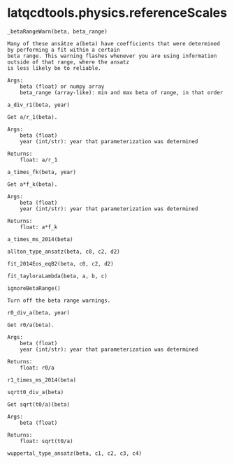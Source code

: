 latqcdtools.physics.referenceScales
=============

`_betaRangeWarn(beta, beta_range)`
 
    Many of these ansätze a(beta) have coefficients that were determined by performing a fit within a certain
    beta range. This warning flashes whenever you are using information outside of that range, where the ansatz
    is less likely be to reliable.

    Args:
        beta (float) or numpy array
        beta_range (array-like): min and max beta of range, in that order 
    
`a_div_r1(beta, year)`
 
    Get a/r_1(beta).

    Args:
        beta (float)
        year (int/str): year that parameterization was determined 

    Returns:
        float: a/r_1
    
`a_times_fk(beta, year)`
 
    Get a*f_k(beta).

    Args:
        beta (float)
        year (int/str): year that parameterization was determined 

    Returns:
        float: a*f_k 
    
`a_times_ms_2014(beta)`


`allton_type_ansatz(beta, c0, c2, d2)`


`fit_2014Eos_eqB2(beta, c0, c2, d2)`


`fit_tayloraLambda(beta, a, b, c)`


`ignoreBetaRange()`
 
    Turn off the beta range warnings. 
    
`r0_div_a(beta, year)`
 
    Get r0/a(beta).

    Args:
        beta (float)
        year (int/str): year that parameterization was determined 

    Returns:
        float: r0/a 
    
`r1_times_ms_2014(beta)`


`sqrtt0_div_a(beta)`
 
    Get sqrt(t0/a)(beta)

    Args:
        beta (float)

    Returns:
        float: sqrt(t0/a) 
    
`wuppertal_type_ansatz(beta, c1, c2, c3, c4)`



